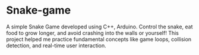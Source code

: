 # Snake-game
A simple Snake Game developed using C++, Arduino. Control the snake, eat food to grow longer, and avoid crashing into the walls or yourself! This project helped me practice fundamental concepts like game loops, collision detection, and real-time user interaction.
